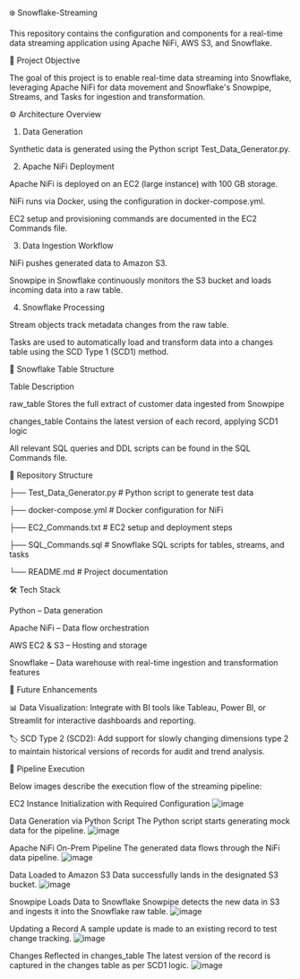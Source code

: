❄️ Snowflake-Streaming

This repository contains the configuration and components for a real-time data streaming application using Apache NiFi, AWS S3, and Snowflake.

📌 Project Objective

The goal of this project is to enable real-time data streaming into Snowflake, leveraging Apache NiFi for data movement and Snowflake's Snowpipe, Streams, and Tasks for ingestion and transformation.

⚙️ Architecture Overview

1. Data Generation

Synthetic data is generated using the Python script Test_Data_Generator.py.

2. Apache NiFi Deployment
   
Apache NiFi is deployed on an EC2 (large instance) with 100 GB storage.

NiFi runs via Docker, using the configuration in docker-compose.yml.

EC2 setup and provisioning commands are documented in the EC2 Commands file.

3. Data Ingestion Workflow

NiFi pushes generated data to Amazon S3.

Snowpipe in Snowflake continuously monitors the S3 bucket and loads incoming data into a raw table.

4. Snowflake Processing
   
Stream objects track metadata changes from the raw table.

Tasks are used to automatically load and transform data into a changes table using the SCD Type 1 (SCD1) method.

🧊 Snowflake Table Structure

Table	Description

raw_table	Stores the full extract of customer data ingested from Snowpipe

changes_table	Contains the latest version of each record, applying SCD1 logic

All relevant SQL queries and DDL scripts can be found in the SQL Commands file.

📁 Repository Structure

├── Test_Data_Generator.py       # Python script to generate test data

├── docker-compose.yml           # Docker configuration for NiFi

├── EC2_Commands.txt             # EC2 setup and deployment steps

├── SQL_Commands.sql             # Snowflake SQL scripts for tables, streams, and tasks

└── README.md                    # Project documentation

🛠️ Tech Stack

Python – Data generation

Apache NiFi – Data flow orchestration

AWS EC2 & S3 – Hosting and storage

Snowflake – Data warehouse with real-time ingestion and transformation features

🔮 Future Enhancements

📊 Data Visualization: Integrate with BI tools like Tableau, Power BI, or Streamlit for interactive dashboards and reporting.

🏷️ SCD Type 2 (SCD2): Add support for slowly changing dimensions type 2 to maintain historical versions of records for audit and trend analysis.



📸 Pipeline Execution

Below images describe the execution flow of the streaming pipeline:

EC2 Instance Initialization with Required Configuration
![image](https://github.com/user-attachments/assets/19b3bfd1-31f5-4bb9-b9eb-7679c8bfb71e)

Data Generation via Python Script
The Python script starts generating mock data for the pipeline.
![image](https://github.com/user-attachments/assets/57002cfd-4873-4d59-8ea6-210d02e55567)

Apache NiFi On-Prem Pipeline
The generated data flows through the NiFi data pipeline.
![image](https://github.com/user-attachments/assets/550f1654-ba98-491c-b346-aca80f684599)

Data Loaded to Amazon S3
Data successfully lands in the designated S3 bucket.
![image](https://github.com/user-attachments/assets/b7d13e58-8c3d-4efe-b538-cf26d57bae84)

Snowpipe Loads Data to Snowflake
Snowpipe detects the new data in S3 and ingests it into the Snowflake raw table.
![image](https://github.com/user-attachments/assets/e47de68b-3dc2-4481-a81a-3ddedec3774d)

Updating a Record
A sample update is made to an existing record to test change tracking.
![image](https://github.com/user-attachments/assets/8390b1bf-c320-4e6a-b375-3956fc3f91f5)

Changes Reflected in changes_table
The latest version of the record is captured in the changes table as per SCD1 logic.
![image](https://github.com/user-attachments/assets/b91f0d53-4517-4e05-b553-622b374d4cca)
